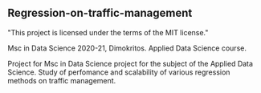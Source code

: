 ## Regression-on-traffic-management
"This project is licensed under the terms of the MIT license."

Msc in Data Science 2020-21, Dimokritos. Applied Data Science course.

Project for Msc in Data Science project for the subject of the Applied Data Science. Study of perfomance and scalability of various regression methods on traffic management.
